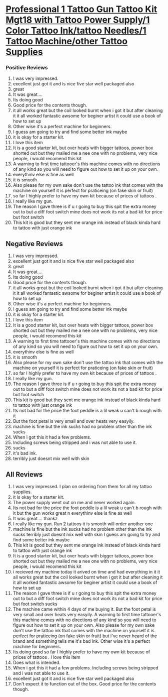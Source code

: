 # [Professional 1 Tattoo Gun Tattoo Kit Mgt18 with Tattoo Power Supply/1 Color Tattoo Ink/tattoo Needles/1 Tattoo Machine/other Tattoo Supplies](https://products.checkmycream.com/products/Professional-1-Tattoo-Gun-Tattoo-Kit-Mgt18-with-Tattoo-Power-Supply1-Color-Tattoo-Inktattoo-Needles1-Tattoo-Machineother-Tattoo-Supplies.html)

### Positive Reviews

<ol>
      <li>I was very impressed.</li>
      <li>excellent just got it and is nice five star well packaged also</li>
      <li>great</li>
      <li>It was great....  </li>
      <li>Its doing good</li>
      <li>Good price for the contents though.</li>
      <li>it all works great but the coil looked burnt when i got it but after cleaning it it all worked fantastic awsome for beginer artist it could use a book of how to set up</li>
      <li>Other wise it&#x27;s a perfect machine for beginners.</li>
      <li>I guess am going to try and find some better ink maybe</li>
      <li>it is okay for a starter kit.</li>
      <li>I love this item</li>
      <li>It is a good starter kit, but over heats with bigger tattoos, power box shorted out but they mailed me a nee one with no problems, very nice people, i would recomend this kit</li>
      <li>A warning to first time tattooer&#x27;s this machine comes with no directions of any kind so you will need to figure out how to set it up on your own.</li>
      <li>everythinv else is fine as well</li>
      <li>it is smooth</li>
      <li>Also please for my own sake don&#x27;t use the tattoo ink that comes with the machine on yourself it is perfect for praticeing (on fake skin or fruit)</li>
      <li>so far I highly prefer to have my own kit because of prices of tattoos .</li>
      <li>I really like my gun.</li>
      <li>The reason I gave three is if u r going to buy this spit the extra money out to but a diff foot switch mine does not work its not a bad kit for price but foot switch</li>
      <li>This kit is good but they sent me orange ink instead of black kinda hard to tattoo with just orange ink</li>
</ol>


<h2>Negative Reviews</h2>
<ol>
<li> I was very impressed.</li>
<li> excellent just got it and is nice five star well packaged also</li>
<li> great</li>
<li> It was great....  </li>
<li> Its doing good</li>
<li> Good price for the contents though.</li>
<li> it all works great but the coil looked burnt when i got it but after cleaning it it all worked fantastic awsome for beginer artist it could use a book of how to set up</li>
<li> Other wise it&#x27;s a perfect machine for beginners.</li>
<li> I guess am going to try and find some better ink maybe</li>
<li> it is okay for a starter kit.</li>
<li> I love this item</li>
<li> It is a good starter kit, but over heats with bigger tattoos, power box shorted out but they mailed me a nee one with no problems, very nice people, i would recomend this kit</li>
<li> A warning to first time tattooer&#x27;s this machine comes with no directions of any kind so you will need to figure out how to set it up on your own.</li>
<li> everythinv else is fine as well</li>
<li> it is smooth</li>
<li> Also please for my own sake don&#x27;t use the tattoo ink that comes with the machine on yourself it is perfect for praticeing (on fake skin or fruit)</li>
<li> so far I highly prefer to have my own kit because of prices of tattoos .</li>
<li> I really like my gun.</li>
<li> The reason I gave three is if u r going to buy this spit the extra money out to but a diff foot switch mine does not work its not a bad kit for price but foot switch</li>
<li> This kit is good but they sent me orange ink instead of black kinda hard to tattoo with just orange ink</li>
<li> Its not bad for the price the foot peddle is a lil weak u can&#x27;t b rough with it</li>
<li> But the foot petal is very small and over heats very easyily.</li>
<li> machine is fine but the ink sucks had no problem other than the ink sucks</li>
<li> When i got this it had a few problems.</li>
<li> Including screws being stripped and i was not able to use it.</li>
<li> sucks</li>
<li> it&#x27;s bad ink.</li>
<li> terribly just doesnt mix well with skin</li>
</ol>

<h2>All Reviews</h2>

<ol>
    <li> I was very impressed. I plan on ordering from them for all my tattoo supplies.</li>
    <li> it is okay for a starter kit.</li>
    <li> The power supply went out on me and never worked again.</li>
    <li> Its not bad for the price the foot peddle is a lil weak u can&#x27;t b rough with it but the gun works great n everythinv else is fine as well</li>
    <li> It was great....  thankz</li>
    <li> I really like my gun. Run 2 tattoos it is smooth will order another one</li>
    <li> machine is fine but the ink sucks had no problem other than the ink sucks terribly just doesnt mix well with skin I guess am going to try and find some better ink maybe</li>
    <li> This kit is good but they sent me orange ink instead of black kinda hard to tattoo with just orange ink</li>
    <li> It is a good starter kit, but over heats with bigger tattoos, power box shorted out but they mailed me a nee one with no problems, very nice people, i would recomend this kit</li>
    <li> i recieved my machine today it arived on time and had everything in it it all works great but the coil looked burnt when i got it but after cleaning it it all worked fantastic awsome for beginer artist it could use a book of how to set up</li>
    <li> The reason I gave three is if u r going to buy this spit the extra money out to but a diff foot switch mine does not work its not a bad kit for price but foot switch sucks</li>
    <li> The machine came within 4 days of me buying it. But the foot petal is very small and over heats very easyily. A warning to first time tattooer&#x27;s this machine comes with no directions of any kind so you will need to figure out how to set it up on your own. Also please for my own sake don&#x27;t use the tattoo ink that comes with the machine on yourself it is perfect for praticeing (on fake skin or fruit) but i&#x27;ve never heard of the brand and something tells me it&#x27;s bad ink. Other wise it&#x27;s a perfect machine for beginners.</li>
    <li> Its doing good so far I highly prefer to have my own kit because of prices of tattoos . I love this item</li>
    <li> Does what is intended.</li>
    <li> When i got this it had a few problems. Including screws being stripped and i was not able to use it.</li>
    <li> excellent just got it and is nice five star well packaged also</li>
    <li> Don&#x27;t expect it to function out of the box. Good price for the contents though.</li>
</ol>




